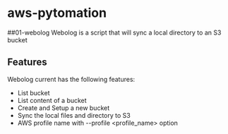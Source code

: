 # aws-pytomation

##01-webolog
Webolog is a script that will sync a local directory to an S3 bucket


## Features

Webolog current has the following features:

- List bucket
- List content of a bucket
- Create and Setup a new bucket
- Sync the local files and directory to S3
- AWS profile name with --profile <profile_name> option
